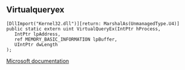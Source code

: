 ## Virtualqueryex

```
[DllImport("Kernel32.dll")][return: MarshalAs(UnmanagedType.U4)]
public static extern uint VirtualQueryEx(IntPtr hProcess,
   IntPtr lpAddress,
   ref MEMORY_BASIC_INFORMATION lpBuffer,
   UIntPtr dwLength
);
```

[Microsoft documentation](https://docs.microsoft.com/en-us/windows/win32/api/memoryapi/nf-memoryapi-virtualqueryex)
